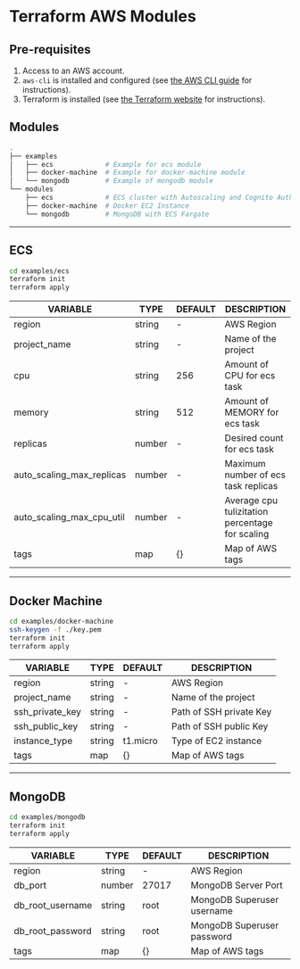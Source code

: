 # Terraform AWS Modules

## Pre-requisites

1. Access to an AWS account.
2. `aws-cli` is installed and configured (see [the AWS CLI guide](https://docs.aws.amazon.com/cli/latest/userguide/install-cliv2.html) for instructions).
3. Terraform is installed (see [the Terraform website](https://www.terraform.io/) for instructions).

## Modules

```bash
.
├── examples
│   ├── ecs             # Example for ecs module
│   ├── docker-machine  # Example for docker-machine module
│   └── mongodb         # Example of mongodb module
└── modules
    ├── ecs             # ECS cluster with Autoscaling and Cognito Authentication
    ├── docker-machine  # Docker EC2 Instance
    └── mongodb         # MongoDB with ECS Fargate
```

---

## ECS

```bash
cd examples/ecs
terraform init
terraform apply
```

| VARIABLE                  | TYPE   | DEFAULT | DESCRIPTION                                     |
| ------------------------- | ------ | ------- | ----------------------------------------------- |
| region                    | string | -       | AWS Region                                      |
| project_name              | string | -       | Name of the project                             |
| cpu                       | string | 256     | Amount of CPU for ecs task                      |
| memory                    | string | 512     | Amount of MEMORY for ecs task                   |
| replicas                  | number | -       | Desired count for ecs task                      |
| auto_scaling_max_replicas | number | -       | Maximum number of ecs task replicas             |
| auto_scaling_max_cpu_util | number | -       | Average cpu tulizitation percentage for scaling |
| tags                      | map    | {}      | Map of AWS tags                                 |

---

## Docker Machine

```bash
cd examples/docker-machine
ssh-keygen -f ./key.pem
terraform init
terraform apply
```

| VARIABLE        | TYPE   | DEFAULT  | DESCRIPTION             |
| --------------- | ------ | -------- | ----------------------- |
| region          | string | -        | AWS Region              |
| project_name    | string | -        | Name of the project     |
| ssh_private_key | string | -        | Path of SSH private Key |
| ssh_public_key  | string | -        | Path of SSH public Key  |
| instance_type   | string | t1.micro | Type of EC2 instance    |
| tags            | map    | {}       | Map of AWS tags         |

---

## MongoDB

```bash
cd examples/mongodb
terraform init
terraform apply
```

| VARIABLE         | TYPE   | DEFAULT | DESCRIPTION                |
| ---------------- | ------ | ------- | -------------------------- |
| region           | string | -       | AWS Region                 |
| db_port          | number | 27017   | MongoDB Server Port        |
| db_root_username | string | root    | MongoDB Superuser username |
| db_root_password | string | root    | MongoDB Superuser password |
| tags             | map    | {}      | Map of AWS tags            |
